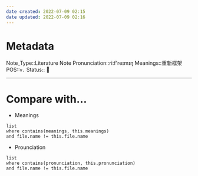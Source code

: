 ```yaml
---
date created: 2022-07-09 02:15
date updated: 2022-07-09 02:16
---
```


# Metadata

Note_Type::Literature Note
Pronunciation::ri:f'reɪmɪŋ
Meanings::重新框架
POS::`v.`
Status:: 👶

---

# Compare with...

- Meanings

```dataview
list
where contains(meanings, this.meanings)
and file.name != this.file.name
```

- Prounciation

```dataview
list
where contains(pronunciation, this.pronunciation)
and file.name != this.file.name
```
